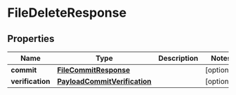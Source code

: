 
# FileDeleteResponse

## Properties
Name | Type | Description | Notes
------------ | ------------- | ------------- | -------------
**commit** | [**FileCommitResponse**](FileCommitResponse.md) |  |  [optional]
**verification** | [**PayloadCommitVerification**](PayloadCommitVerification.md) |  |  [optional]



